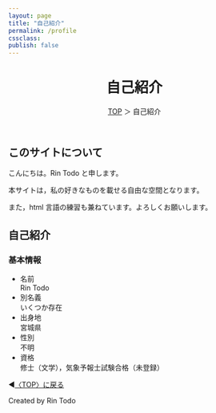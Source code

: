 ```yaml
---
layout: page
title: "自己紹介"
permalink: /profile
cssclass: 
publish: false
---
```




<html lang="ja">
   <head>
   
   </head>
    <body>
        <div class="wrap">
            <header>
                <h1>自己紹介</h1>
                <span><a href="/index.html">TOP</a> ＞ 自己紹介</span>
            </header>
            <main>
            <h2>このサイトについて</h2>
            <p>こんにちは。Rin Todo と申します。</p>
            <p>本サイトは，私の好きなものを載せる自由な空間となります。</p>
            <p>また，html 言語の練習も兼ねています。よろしくお願いします。</p>
            <h2>自己紹介</h2>
            <h3>基本情報</h3>
            <ul>
                <li>名前</li>Rin Todo 
                <li>別名義</li>いくつか存在
                <li>出身地</li>宮城県
                <li>性別</li>不明
                <li>資格</li>修士（文学），気象予報士試験合格（未登録）
            </ul>
            </main>
            <footer class="footer">
                <p>◀<a href="/index.html">〈TOP〉に戻る</a></p>
                Created by Rin Todo 
            </footer>
        </div>
    </body>
</html>